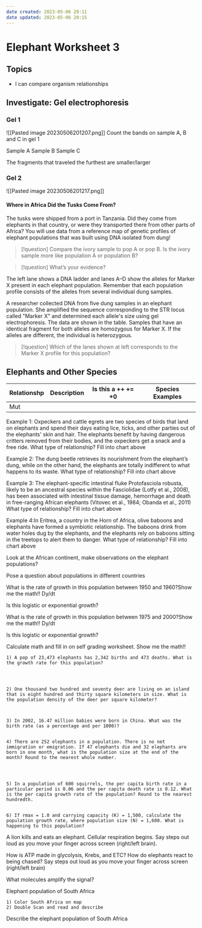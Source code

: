 ```yaml
---
date created: 2023-05-06 20:11
date updated: 2023-05-06 20:15
---
```


# Elephant Worksheet 3

## Topics

- I can compare organism relationships

## Investigate: Gel electrophoresis

### Gel 1

![[Pasted image 20230506201207.png]]
Count the  bands on  sample A, B and C in gel 1

Sample A
Sample B
Sample C

The fragments that traveled the furthest are smaller/larger

### Gel 2

![[Pasted image 20230506201217.png]]

#### Where in Africa Did the Tusks Come From?

The tusks were shipped from a port in Tanzania. Did they come from elephants in that country, or were they transported there from other parts of Africa? You will use data from a reference map of genetic profiles of elephant populations that was built using DNA isolated from dung!

> [!question] Compare the ivory sample to pop A or pop B. Is the ivory sample more like population A or population B?

> [!question] What’s your evidence?

The left lane shows a DNA ladder and lanes A–D show the alleles for Marker X present in each elephant population. Remember that each population profile consists of the alleles from several individual dung samples.

A researcher collected DNA from five dung samples in an elephant population. She amplified the sequence corresponding to the STR locus called "Marker X" and determined each allele's size using gel electrophoresis. The data are shown in the table. Samples that have an identical fragment for both alleles are homozygous for Marker X. If the alleles are different, the individual is heterozygous.

> [!question] Which of the lanes shown at left corresponds to the Marker X profile for this population?

## Elephants and Other Species

| Relationshp | Description | Is this a ++ += +0 | Species Examples |
| ----------- | ----------- | ------------------ | ---------------- |
| Mut            |             |                    |                  |

Example 1: Oxpeckers and cattle egrets are two species of birds that land on elephants and spend their days eating lice, ticks, and other parties out of the elephants' skin and hair. The elephants benefit by having dangerous critters removed from their bodies, and the oxpeckers get a snack and a free ride.
What type of relationship? Fill into chart above

Example 2: The dung beetle retrieves its nourishment from the elephant’s dung, while on the other hand, the elephants are totally indifferent to what happens to its waste.
What type of relationship? Fill into chart above

Example 3: The elephant-specific intestinal fluke Protofasciola robusta, likely to be an ancestral species within the Fasciolidae (Lotfy et al., 2008), has been associated with intestinal tissue damage, hemorrhage and death in free-ranging African elephants (Vitovec et al., 1984; Obanda et al., 2011)
What type of relationship? Fill into chart above

Example 4:In Eritrea, a country in the Horn of Africa, olive baboons and elephants have formed a symbiotic relationship. The baboons drink from water holes dug by the elephants, and the elephants rely on baboons sitting in the treetops to alert them to danger.
What type of relationship? Fill into chart above

Look at the African continent, make observations on the elephant populations?

Pose a question about populations in different countries

What is the rate of growth in this population between 1950 and 1960?Show me the math!!
Dy/dt

Is this logistic or exponential growth?

What is the rate of growth in this population between 1975 and 2000?Show me the math!!
Dy/dt

Is this logistic or exponential growth?

Calculate math and fill in on self grading worksheet. Show me the math!!

```
1) A pop of 23,473 elephants has 2,342 births and 473 deaths. What is the growth rate for this population?




2) One thousand two hundred and seventy deer are living on an island that is eight hundred and thirty square kilometers in size. What is the population density of the deer per square kilometer?



3) In 2002, 16.47 million babies were born in China. What was the birth rate (as a percentage and per 1000)?


4) There are 252 elephants in a population. There is no net immigration or emigration. If 47 elephants die and 32 elephants are born in one month, what is the population size at the end of the month? Round to the nearest whole number.




5) In a population of 600 squirrels, the per capita birth rate in a particular period is 0.06 and the per capita death rate is 0.12. What is the per capita growth rate of the population? Round to the nearest hundredth. 


6) If rmax = 1.0 and carrying capacity (K) = 1,500, calculate the population growth rate, where population size (N) = 1,600. What is happening to this population?
```

A lion kills and eats an elephant. Cellular respiration begins. Say steps out loud as you move your finger across screen (right/left brain).

How is ATP made in glycolysis, Krebs, and ETC?
How do elephants react to being chased?
Say steps out loud as you move your finger across screen (right/left brain)

What molecules amplify the signal?

Elephant population of South Africa

```
1) Color South Africa on map
2) Double Scan and read and describe
```

Describe the elephant population of South Africa
